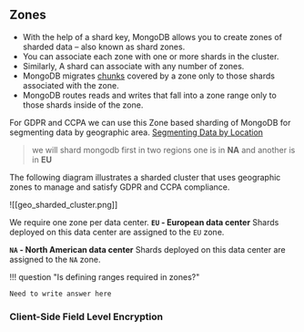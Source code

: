 ## Zones
- With the help of a shard key, MongoDB allows you to create zones of sharded data – also known as shard zones.
- You can associate each zone with one or more shards in the cluster.
- Similarly, A shard can associate with any number of zones.
- MongoDB migrates [chunks](https://www.mongodb.com/docs/v6.0/reference/glossary/#std-term-chunk) covered by a zone only to those shards associated with the zone.
- MongoDB routes reads and writes that fall into a zone range only to those shards inside of the zone.

For GDPR and CCPA we can use this Zone based sharding of MongoDB for segmenting data by geographic area. [Segmenting Data by Location](https://www.mongodb.com/docs/v6.0/tutorial/sharding-segmenting-data-by-location/#segmenting-data-by-location "Permalink to this heading")

> we will shard mongodb first in two regions one is in **NA** and another is in **EU** 

The following diagram illustrates a sharded cluster that uses geographic zones to manage and satisfy GDPR and CCPA compliance.

![[geo_sharded_cluster.png]]

We require one zone per data center. 
**`EU` - European data center**
Shards deployed on this data center are assigned to the `EU` zone.


**`NA` - North American data center**
Shards deployed on this data center are assigned to the `NA` zone.

!!! question "Is defining ranges required in zones?"

    Need to write answer here


### Client-Side Field Level Encryption
